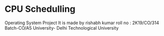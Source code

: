 # CPU Schedulling 
Operating System Project
It is made by rishabh kumar 
roll no : 2K19/CO/314
Batch-CO/A5
University- Delhi Technological University
